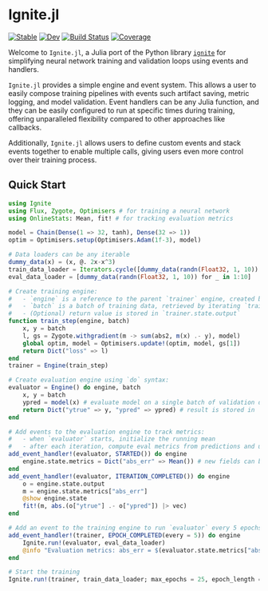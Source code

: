 # Ignite.jl

[![Stable](https://img.shields.io/badge/docs-stable-blue.svg)](https://jondeuce.github.io/Ignite.jl/stable/)
[![Dev](https://img.shields.io/badge/docs-dev-blue.svg)](https://jondeuce.github.io/Ignite.jl/dev/)
[![Build Status](https://github.com/jondeuce/Ignite.jl/actions/workflows/CI.yml/badge.svg?branch=main)](https://github.com/jondeuce/Ignite.jl/actions/workflows/CI.yml?query=branch%3Amain)
[![Coverage](https://codecov.io/gh/jondeuce/Ignite.jl/branch/main/graph/badge.svg)](https://codecov.io/gh/jondeuce/Ignite.jl)

Welcome to `Ignite.jl`, a Julia port of the Python library [`ignite`](https://github.com/pytorch/ignite) for simplifying neural network training and validation loops using events and handlers.

`Ignite.jl` provides a simple engine and event system. This allows a user to easily compose training pipelines with events such artifact saving, metric logging, and model validation. Event handlers can be any Julia function, and they can be easily configured to run at specific times during training, offering unparalleled flexibility compared to other approaches like callbacks.

Additionally, `Ignite.jl` allows users to define custom events and stack events together to enable multiple calls, giving users even more control over their training process.

## Quick Start

```julia
using Ignite
using Flux, Zygote, Optimisers # for training a neural network
using OnlineStats: Mean, fit! # for tracking evaluation metrics

model = Chain(Dense(1 => 32, tanh), Dense(32 => 1))
optim = Optimisers.setup(Optimisers.Adam(1f-3), model)

# Data loaders can be any iterable
dummy_data(x) = (x, @. 2x-x^3)
train_data_loader = Iterators.cycle([dummy_data(randn(Float32, 1, 10)) for _ in 1:1000]) # iterator can be infinite
eval_data_loader = [dummy_data(randn(Float32, 1, 10)) for _ in 1:10]

# Create training engine:
#   - `engine` is a reference to the parent `trainer` engine, created below
#   - `batch` is a batch of training data, retrieved by iterating `train_data_loader`
#   - (Optional) return value is stored in `trainer.state.output`
function train_step(engine, batch)
    x, y = batch
    l, gs = Zygote.withgradient(m -> sum(abs2, m(x) .- y), model)
    global optim, model = Optimisers.update!(optim, model, gs[1])
    return Dict("loss" => l)
end
trainer = Engine(train_step)

# Create evaluation engine using `do` syntax:
evaluator = Engine() do engine, batch
    x, y = batch
    ypred = model(x) # evaluate model on a single batch of validation data
    return Dict("ytrue" => y, "ypred" => ypred) # result is stored in `evaluator.state.output`
end

# Add events to the evaluation engine to track metrics:
#   - when `evaluator` starts, initialize the running mean
#   - after each iteration, compute eval metrics from predictions and update the running average
add_event_handler!(evaluator, STARTED()) do engine
    engine.state.metrics = Dict("abs_err" => Mean()) # new fields can be dynamically added to `engine.state`
end
add_event_handler!(evaluator, ITERATION_COMPLETED()) do engine
    o = engine.state.output
    m = engine.state.metrics["abs_err"]
    @show engine.state
    fit!(m, abs.(o["ytrue"] .- o["ypred"]) |> vec)
end

# Add an event to the training engine to run `evaluator` every 5 epochs:
add_event_handler!(trainer, EPOCH_COMPLETED(every = 5)) do engine
    Ignite.run!(evaluator, eval_data_loader)
    @info "Evaluation metrics: abs_err = $(evaluator.state.metrics["abs_err"])"
end

# Start the training
Ignite.run!(trainer, train_data_loader; max_epochs = 25, epoch_length = 1_000)
```
